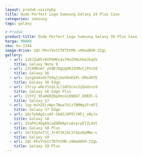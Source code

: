 ```yaml
---
layout: produk-casinghp
title: Dude Perfect Logo Samsung Galaxy S9 Plus Case
categories: samsung
tags: galaxy

# Produk
product-title: Dude Perfect Logo Samsung Galaxy S9 Plus Case
harga: 90000
sku: hn-2244
image-drive: 1QC-PKsYVetCTKTXtMO-z9Had8hR-2ZgL
gallery:
  - url: 128JZwKhrKVPbMHi4xfMuIPNvkkmJkqOV
    title: Galaxy Note 8
  - url: 13tkMKnmY_wVQKJDgUgORJZhMvCjPVxX8
    title: Galaxy S6
  - url: 1ysgXoXsHz7S0q2jUaVDeEkPL-EMsd9TE
    title: Galaxy S6 Edge
  - url: 15rsy-wHLYStQiJLlSdhScncXiQxdzxs9
    title: Galaxy S6 Edge Plus
  - url: 1V3Y2_9Fa0OQZDpXmc4iK0DGT_80E8l-G
    title: Galaxy S7
  - url: 1yp-Hzh2ELvWpc7Wwa7XizTBMNqiFrdFI
    title: Galaxy S7 Edge
  - url: 1QiTpOAg1czAF-Sb6SJ9P9lY9Fj_x0Lto
    title: Galaxy S8
  - url: 1VaP4j9OgA9iad8M8Aptx8rpryElZL4Vt
    title: Galaxy S8 Plus
  - url: 1kr53yhxT1t_3r4Y1KjbLYC6poKpMWo-L
    title: Galaxy S9
  - url: 1QC-PKsYVetCTKTXtMO-z9Had8hR-2ZgL
    title: Galaxy S9 Plus
---
```

